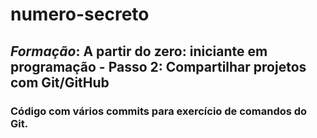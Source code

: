 # numero-secreto
## *Formação*: A partir do zero: iniciante em programação - Passo 2: Compartilhar projetos com Git/GitHub
### Código com vários commits para exercício de comandos do Git.
